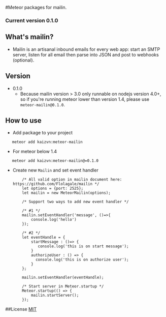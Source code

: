 #Meteor packages for mailin.


### Current version 0.1.0


## What's mailin?
- Mailin is an artisanal inbound emails for every web app: start an SMTP server, listen for all email then parse into JSON and post to webhooks (optional).


## Version
- 0.1.0
    - Because mailin version > 3.0 only runnable on nodejs version 4.0+, so if you're running meteor lower than version 1.4, please use `meteor-mailin@0.1.0`.


## How to use
- Add package to your project
 ```
    meteor add kaizvn:meteor-mailin
 ```
 
 - For meteor below 1.4
 ```
    meteor add kaizvn:meteor-mailin@=0.1.0
 ```
 
 - Create new `Mailin` and set event handler
    ```
        /* All valid option in mailin document here: https://github.com/Flolagale/mailin */ 
        let options = {port: 2525}; 
        let mailin = new MeteorMailin(options);
        
        /* Support two ways to add new event handler */
        
        /* #1 */
        mailin.setEventHandler('message', ()=>{ 
            console.log('hello')
        });
        
        /* #2 */
        let eventHandle = {
            startMessage : ()=> {
               console.log('this is on start message');
            }
            authorizeUser : () => {
              console.log('this is on authorize user');
            }
        };
        
        mailin.setEventHandler(eventHandle);
        
        /* Start server in Meteor.startup */
        Meteor.startup(() => {
            mailin.startServer();
        });
    ```


##License
  [MIT](/LICENSE)
